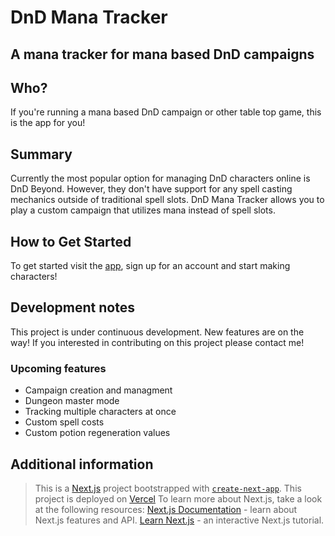 # DnD Mana Tracker #

<!--
> This material was originally posted [here](http://www.quora.com/What-is-Amazons-approach-to-product-development-and-product-management). It is reproduced here for posterities sake.

There is an approach called "working backwards" that is widely used at Amazon. They work backwards from the customer, rather than starting with an idea for a product and trying to bolt customers onto it. While working backwards can be applied to any specific product decision, using this approach is especially important when developing new products or features.

For new initiatives a product manager typically starts by writing an internal press release announcing the finished product. The target audience for the press release is the new/updated product's customers, which can be retail customers or internal users of a tool or technology. Internal press releases are centered around the customer problem, how current solutions (internal or external) fail, and how the new product will blow away existing solutions.

If the benefits listed don't sound very interesting or exciting to customers, then perhaps they're not (and shouldn't be built). Instead, the product manager should keep iterating on the press release until they've come up with benefits that actually sound like benefits. Iterating on a press release is a lot less expensive than iterating on the product itself (and quicker!).

If the press release is more than a page and a half, it is probably too long. Keep it simple. 3-4 sentences for most paragraphs. Cut out the fat. Don't make it into a spec. You can accompany the press release with a FAQ that answers all of the other business or execution questions so the press release can stay focused on what the customer gets. My rule of thumb is that if the press release is hard to write, then the product is probably going to suck. Keep working at it until the outline for each paragraph flows.

Oh, and I also like to write press-releases in what I call "Oprah-speak" for mainstream consumer products. Imagine you're sitting on Oprah's couch and have just explained the product to her, and then you listen as she explains it to her audience. That's "Oprah-speak", not "Geek-speak".

Once the project moves into development, the press release can be used as a touchstone; a guiding light. The product team can ask themselves, "Are we building what is in the press release?" If they find they're spending time building things that aren't in the press release (overbuilding), they need to ask themselves why. This keeps product development focused on achieving the customer benefits and not building extraneous stuff that takes longer to build, takes resources to maintain, and doesn't provide real customer benefit (at least not enough to warrant inclusion in the press release).
 -->

## A mana tracker for mana based DnD campaigns ##

## Who? ##
  If you're running a mana based DnD campaign or other table top game, this is the app for you!

## Summary ##
  Currently the most popular option for managing DnD characters online is DnD Beyond. However, they don't have support for any spell casting mechanics outside of traditional spell slots. DnD Mana Tracker allows you to play a custom campaign that utilizes mana instead of spell slots.

## How to Get Started ##
  To get started visit the [app](https://dnd-mana-tracker.vercel.app), sign up for an account and start making characters!

## Development notes ##
  This project is under continuous development. New features are on the way! If you interested in contributing on this project please contact me!

### Upcoming features ###
  - Campaign creation and managment
  - Dungeon master mode
  - Tracking multiple characters at once
  - Custom spell costs
  - Custom potion regeneration values

  ## Additional information ##
  > This is a [Next.js](https://nextjs.org/) project bootstrapped with [`create-next-app`](https://github.com/vercel/next.js/tree/canary/packages/create-next-app).
  > This project is deployed on [Vercel](https://vercel.com/import?utm_medium=default-template&filter=next.js&utm_source=create-next-app&utm_campaign=create-next-app-readme)
  > To learn more about Next.js, take a look at the following resources:
  > [Next.js Documentation](https://nextjs.org/docs) - learn about Next.js features and API.
  > [Learn Next.js](https://nextjs.org/learn) - an interactive Next.js tutorial.